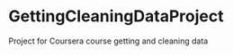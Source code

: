 GettingCleaningDataProject
==========================

Project for Coursera course getting and cleaning data
